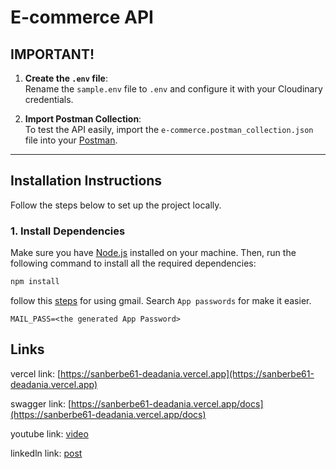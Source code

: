 # E-commerce API

## IMPORTANT!

1. **Create the `.env` file**:  
   Rename the `sample.env` file to `.env` and configure it with your Cloudinary credentials.

2. **Import Postman Collection**:  
   To test the API easily, import the `e-commerce.postman_collection.json` file into your [Postman](https://www.postman.com/).

---

## Installation Instructions

Follow the steps below to set up the project locally.

### 1. Install Dependencies

Make sure you have [Node.js](https://nodejs.org/) installed on your machine. Then, run the following command to install all the required dependencies:

```bash
npm install
```

follow this [steps](https://medium.com/@y.mehnati_49486/how-to-send-an-email-from-your-gmail-account-with-nodemailer-837bf09a7628) for using gmail.
Search `App passwords` for make it easier.
```
MAIL_PASS=<the generated App Password>
```

## Links
vercel link: [https://sanberbe61-deadania.vercel.app](https://sanberbe61-deadania.vercel.app)

swagger link: [https://sanberbe61-deadania.vercel.app/docs](https://sanberbe61-deadania.vercel.app/docs)

youtube link: [video](https://youtu.be/1iA52DJ_cm8)

linkedln link: [post](https://www.linkedin.com/posts/dea-dania-374244134_github-deasdaniasanberbe61-deadania-activity-7265769837136621570-IvoT?utm_source=share&utm_medium=member_desktop)